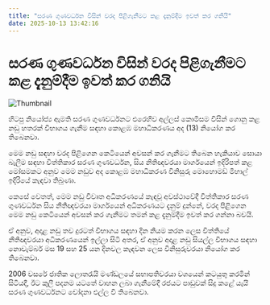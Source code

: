 ```yaml
---
title: "සරණ ගුණවර්ධන විසින් වරද පිළිගැනීමට කළ දැනුම්දීම ඉවත් කර ගනියි"
date: 2025-10-13 13:42:16
---
```


# සරණ ගුණවර්ධන විසින් වරද පිළිගැනීමට කළ දැනුම්දීම ඉවත් කර ගනියි

![Thumbnail](https://helakuru.sgp1.cdn.digitaloceanspaces.com/esana/images/lib/court-2.jpg)

හිටපු නියෝජ්‍ය ඇමති සරණ ගුණවර්ධනට එරෙහිව අල්ලස් කොමිසම විසින් ගොනු කළ නඩු හතරක් විභාගය ගැනීම සඳහා කොළඹ මහාධිකරණය අද (13) නියෝග කර තිබෙනවා.

මෙම නඩු සඳහා වරද පිළිගෙන කෙටියෙන් අවසන් කර ගැනීමට තිබෙන හැකියාව සොයා බැලීම සඳහා විත්තිකාර සරණ ගුණවර්ධන, සිය නීතිඥවරයා මාර්ගයෙන් ඉදිරිපත් කළ මෝසමකට අනුව මෙම නඩුව අද කොළඹ මහාධිකරණ විනිසුරු මොහොමඩ් මිහාල් ඉදිරියේ කැඳවා තිබුණා.

කෙසේ වෙතත්, මෙම නඩු විවෘත අධිකරණයේ කැඳවූ අවස්ථාවේදී විත්තිකාර සරණ ගුණවර්ධන සිය නීතිඥවරයා මාර්ගයෙන් අධිකරණයට දැනුම් දුන්නේ, වරද පිළිගෙන මෙම නඩු කෙටියෙන් අවසන් කර ගැනීමට තමන් කළ දැනුම්දීම ඉවත් කර ගන්නා බවයි.

ඒ අනුව, අදාළ නඩු තව දුරටත් විභාගය සඳහා දින නියම කරන ලෙස විත්තියේ නීතිඥවරයා අධිකරණයෙන් ඉල්ලා සිටි අතර, ඒ අනුව අදාළ නඩු සියල්ල විභාගය සඳහා නොවැම්බර් මස 19 සහ 25 යන දිනවල කැඳවන ලෙස විනිසුරුවරයා නියෝග කර තිබෙනවා.

2006 වසරේ ජාතික ලොතරැයි මණ්ඩලයේ සභාපතිවරයා වශයෙන් කටයුතු කරමින් සිටියදී, ඊට කුලී පදනම යටතේ වාහන ලබා ගැනීමේදී රජයට පාඩුවක් සිදු කළේ යැයි සරණ ගුණවර්ධනට චෝදනා එල්ල වී තිබෙනවා.

